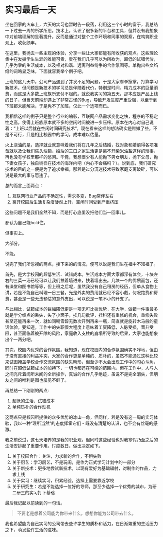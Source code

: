 # 实习最后一天

坐在回家的火车上，六天的实习也暂时告一段落，利用这三个小时的富于，我总结一下过去一周的所学所思。技术上，认识了很多新的平台和工具，但并没有我想象中对前端理解的显著提升，反而是通过对整个工作环境和同事的观察，在构筑职业观上，收获颇丰。

在这里，我抛去一些主观的体验，分享一些让大家都能有所收获的观点。这些理论集中在发掘学生生涯的难能可贵，贵在我们几乎可以为所欲为，超低的试错代价，几乎为零的生活成本，以及相对和谐、远离利益纷争的合作氛围等。单抛出些文绉绉的词略显乏味，下面就容我举个例子吧。

上班的这几天中，公司产品遇到了并发不足的问题，于是大家摩拳擦掌，打算学习新技术。但问题是新技术的学习总是伴随着代价，特别是时间、精力成本的巨量消费，而这是大多数上班族所支付不起的。就说我实习的第五天，那本应是产品上线的日子，但当天前端却遇上了非常古怪的Bug，导致开发进度严重受阻，以至于到下班都未能解决，于是免不了加班，仅此一个选项而已。

我相信这样的例子只是整个行业的缩影，互联网产品需求变化之快，程序的不稳定性之高，使得上班族原本就不多的空闲时间被进一步压榨。原本在内心对自己说着：“上班以后就在空闲时间研究技术”，现在看来这样的想法确实是稚嫩了些，不是不可行，只是相比校园中的学习，成本难以估量。

火上浇油的是，选择就业就意味着我们将在几年之后结婚，找对象和婚前得各项准备就以及让我们焦头烂额，婚后的三口之家生活更是离不开柴米油盐这样的琐事，再也没有学校里那样的悠闲。毕竟，我想很少有人能抛下男女朋友，抛下父母，抛下妻女孩子，独自徜徉在技术的海洋内吧（内心不会痛吗？）。说到底，我们研究技术的目的之一便是为了追求幸福，那若是过分沉迷技术导致家庭支离破碎，可以说是最大的事与愿违了。

总的而言上面两点：

1. 互联网行业产品的不确定性，需求多变，Bug常伴左右
2. 离开校园后生活复杂度陡然上升，空闲时间受到严重挤压

这些问题不是我们全然不知，而是打心底里没把他们当一回事儿。

都认为自己能hold住。

但事实上。

大部分。

不能。

说完了我们所忽视的两点，接下来的的情况，便可以说是我们生在福中不知福了。

首先，是大学校园的超低生活、试错成本。生活成本方面大家都深有体会，十块左右的三菜一汤已经可以让我们扶着墙进来，扶着墙出去。几块一个的优质面包，还有澡堂和图书馆等等，但上班之后呢，虽然我没有自己租房的经历，但单从食物上讲，若是不能自己料理一日三餐，光是外卖的费用就已经不容小觑，何况路费和房费，甚至是一些无法预估的意外支出，可以说是一笔不小的开支了。

与此相比，试错成本的巨幅降低更是一项无可比拟优势，在大学，做错一件事最多就是学分绩点的丢失，失了小面子，挨几句批评，挂科还有重修的机会，重修失败甚至还能再来一次，就如同喝雪碧无数次开到再来一瓶，简直就是旋转木马般的童话体验，要知道，工作中的失职很大程度上意味着工资降低，人脉受损，晋升受阻，甚至面临着被开除的风险，家庭收入支柱的崩塌所导致的后果，大家也能想象出个一两分吧。

其次，校园内优秀的合作氛围。我知道，现在校园内的合作氛围确实不咋地，但由于没有直接的利益冲突，大家的合作更是单纯的、质朴的，虽然不能通过这种比较来试图掩盖学校合作交流氛围的缺失畸形，但至少不太会出现工作中的勾心斗角，同时在超低试错成本的加持下，一切也都还在可控的范围内。但在工作中，人与人之间充斥着闻所未闻的全新操作，真诚的合作几乎绝迹，虽说不是完全消失，但朋友之间的唯利是图也屡见不鲜了。

再总结一下刚刚的两点:

1. 超低的生活、试错成本
2. 单纯质朴的合作动机

这两点只是校园所提供的众多优势的冰山一角，但同样，若是没有这一周的实习体验，我以一种“理所当然”的态度挥霍它们 - 既没有清楚的认识，也不会有丝毫的感激。

我之前说过，这七天培养的是我的职业观，但同时这些经验也对我寒假乃至之后的生活安排起了重要作用。忖度数日，做出决定如下。

1. 关于校园合作：关注，力求新的合作，不惧失败
2. 关于厨艺：学习厨艺，不是玩闹，是作为正式学习计划中的一部分
3. 关于新技术：更多地尝试新技术，以现有爱好为基础辐射，对制作的作品，力求上线
4. 关于实习：继续实习，积累经验，选择上需要靠近学校
5. 关于研究生：若是不能选择一位好的导师，那至少选择一个优秀的城市，为研二研三的实习打下基础

最后我记起以前读到的一句话。

> 不要老是想着公司能为你带来什么，想想你能为公司带去什么。

我也希望能为自己实习的公司带去些许学生的质朴和活力，在日渐繁重的生活压力之下，萌发些许生活的滋味。